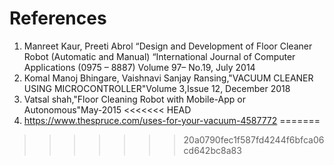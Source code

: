 # References
1. Manreet Kaur, Preeti Abrol “Design and Development of Floor Cleaner Robot (Automatic and Manual) “International Journal of Computer Applications (0975 – 8887) Volume 97– No.19, July 2014
2. Komal Manoj Bhingare, Vaishnavi Sanjay Ransing,"VACUUM CLEANER USING MICROCONTROLLER"Volume 3,Issue 12, December 2018
3. Vatsal shah,"Floor Cleaning Robot with Mobile-App or Autonomous"May-2015
<<<<<<< HEAD
4. https://www.thespruce.com/uses-for-your-vacuum-4587772
=======
>>>>>>> 20a0790fec1f587fd4244f6bfca06cd642bc8a83
